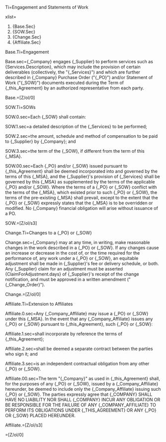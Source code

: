 Ti=Engagement and Statements of Work

xlist=<ol><li>{Base.Sec}</li><li>{SOW.Sec}</li><li>{Change.Sec}</li><li>{Affiliate.Sec}</li></ol>

Base.Ti=Engagement

Base.sec={_Company} engages {_Supplier} to perform services such as {Services.Description}, which may include the provision of certain deliverables (collectively, the "{_Services}") and which are further described in {_Company} Purchase Order ("{_PO}") and/or Statement of Work ("{_SOW}") documents executed during the Term of {_this_Agreement} by an authorized representative from each party.

Base.=[Z/ol/0]

SOW.Ti=SOWs

SOW.0.sec=Each {_SOW} shall contain:

SOW.1.sec=a detailed description of the {_Services} to be performed;

SOW.2.sec=the amount, schedule and method of compensation to be paid to {_Supplier} by {_Company}; and

SOW.3.sec=the term of the {_SOW}, if different from the term of this {_MSA}.

SOW.00.sec=Each {_PO} and/or {_SOW} issued pursuant to {_this_Agreement} shall be deemed incorporated into and governed by the terms of this {_MSA}, and the {_Supplier}'s provision of {_Services} shall be governed by this {_MSA} as supplemented by the terms of the applicable {_PO} and/or {_SOW}. Where the terms of a {_PO} or {_SOW} conflict with the terms of the {_MSA}, which existed prior to such {_PO} or {_SOW}, the terms of the pre-existing {_MSA} shall prevail, except to the extent that the {_PO} or {_SOW} expressly states that the {_MSA} is to be overridden or modified. No {_Company} financial obligation will arise without issuance of a PO.

SOW.=[Z/ol/s3]

Change.Ti=Changes to a {_PO} or {_SOW}

Change.sec={_Company} may at any time, in writing, make reasonable changes in the work described in a {_PO} or {_SOW}. If any changes cause an increase or decrease in the cost of, or the time required for the performance of, any work under a {_PO} or {_SOW}, an equitable adjustment shall be made in {_Supplier}'s fee or delivery schedule, or both. Any {_Supplier} claim for an adjustment must be asserted {ClaimForAdjustment.days} of {_Supplier}'s receipt of the change notification, and must be approved in a written amendment ("{_Change_Order}").

Change.=[Z/ol/0]

Affiliate.Ti=Extension to Affiliates

Affiliate.0.sec=Any {_Company_Affiliate} may issue a {_PO} or {_SOW} under this {_MSA}. In the event that any {_Company_Affiliate} issues any {_PO} or {_SOW} pursuant to {_this_Agreement}, such {_PO} or {_SOW}:

Affiliate.1.sec=shall incorporate by reference the terms of {_this_Agreement};

Affiliate.2.sec=shall be deemed a separate contract between the parties who sign it; and

Affiliate.3.sec=is an independent contractual obligation from any other {_PO} or {_SOW}.

Affiliate.00.sec=The term "{_Company}" as used in {_this_Agreement} shall, for the purposes of any {_PO} or {_SOW}, issued by a {_Company_Affiliate} hereunder, be deemed to include only the {_Company_Affiliate} issuing such {_PO} or {_SOW}. The parties expressly agree that <span style="text-transform: uppercase">{_Company} shall have no liability nor shall {_Company} incur any obligation or be responsible for the failure of any {_Company_Affiliate} to perform its obligations under {_this_Agreement} or any {_PO} or {_SOW} placed hereunder</span>.

Affiliate.=[Z/ol/s3]

=[Z/ol/0]
